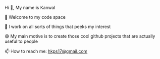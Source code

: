 Hi 👋,
My name is Kanwal

🌱 Welcome to my code space

🤔 I work on all sorts of things that peeks my interest

😄 My main motive is to create those cool github projects that are actually useful to people

📫 How to reach me: hkps17@gmail.com
<!--
**Kanwal19/Kanwal19** is a ✨ _special_ ✨ repository because its `README.md` (this file) appears on your GitHub profile.

Here are some ideas to get you started:

- 🔭 I’m currently working on ...
- 🌱 I’m currently learning ...
- 👯 I’m looking to collaborate on ...
- 🤔 I’m looking for help with ...
- 💬 Ask me about ...
- 📫 How to reach me: ...
- 😄 Pronouns: ...
- ⚡ Fun fact: ...
-->
